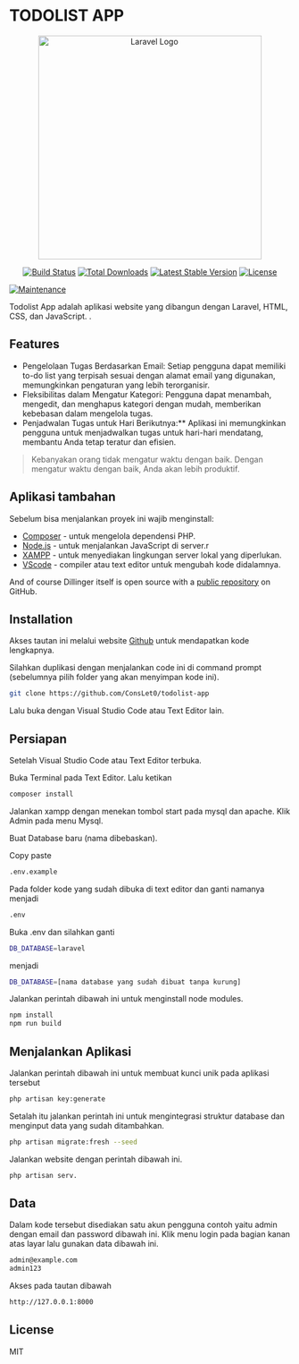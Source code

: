 # TODOLIST APP
<p align="center"><a href="https://laravel.com" target="_blank"><img src="https://raw.githubusercontent.com/laravel/art/master/logo-lockup/5%20SVG/2%20CMYK/1%20Full%20Color/laravel-logolockup-cmyk-red.svg" width="400" alt="Laravel Logo"></a></p>

<p align="center">
<a href="https://github.com/laravel/framework/actions"><img src="https://github.com/laravel/framework/workflows/tests/badge.svg" alt="Build Status"></a>
<a href="https://packagist.org/packages/laravel/framework"><img src="https://img.shields.io/packagist/dt/laravel/framework" alt="Total Downloads"></a>
<a href="https://packagist.org/packages/laravel/framework"><img src="https://img.shields.io/packagist/v/laravel/framework" alt="Latest Stable Version"></a>
<a href="https://packagist.org/packages/laravel/framework"><img src="https://img.shields.io/packagist/l/laravel/framework" alt="License"></a>
</p>

[![Maintenance](https://img.shields.io/badge/Maintained%3F-yes-green.svg)](https://GitHub.com/Naereen/StrapDown.js/graphs/commit-activity)

Todolist App adalah aplikasi website yang dibangun dengan 
Laravel, HTML, CSS, dan JavaScript.
.
## Features

- Pengelolaan Tugas Berdasarkan Email: Setiap pengguna dapat memiliki to-do list yang terpisah sesuai dengan alamat email yang digunakan, memungkinkan pengaturan yang lebih terorganisir.
- Fleksibilitas dalam Mengatur Kategori: Pengguna dapat menambah, mengedit, dan menghapus kategori dengan mudah, memberikan kebebasan dalam mengelola tugas.
- Penjadwalan Tugas untuk Hari Berikutnya:** Aplikasi ini memungkinkan pengguna untuk menjadwalkan tugas untuk hari-hari mendatang, membantu Anda tetap teratur dan efisien.



> Kebanyakan orang tidak mengatur waktu dengan baik. 
> Dengan mengatur waktu dengan baik, Anda akan lebih produktif.



## Aplikasi tambahan

Sebelum bisa menjalankan proyek ini wajib menginstall:

- [Composer](https://getcomposer.org/download/) - untuk mengelola dependensi PHP.
- [Node.js](https://nodejs.org/) - untuk menjalankan JavaScript di server.r
- [XAMPP](https://www.apachefriends.org/index.html) - untuk menyediakan lingkungan server lokal yang diperlukan.
- [VScode](https://code.visualstudio.com) - compiler atau text editor untuk mengubah kode didalamnya.

And of course Dillinger itself is open source with a [public repository][dill]
 on GitHub.

## Installation

Akses tautan ini melalui website [Github](https://github.com/ConsLet0/todolist-app) untuk mendapatkan kode lengkapnya.

Silahkan duplikasi dengan menjalankan code ini di command prompt (sebelumnya pilih folder yang akan menyimpan kode ini).

```sh
git clone https://github.com/ConsLet0/todolist-app
```

Lalu buka dengan Visual Studio Code atau Text Editor lain.

## Persiapan

Setelah Visual Studio Code atau Text Editor terbuka.

Buka Terminal pada Text Editor.
Lalu ketikan
```sh
composer install
```
Jalankan xampp dengan menekan tombol start pada mysql dan apache.
Klik Admin pada menu Mysql.

Buat Database baru (nama dibebaskan).

Copy paste

```sh
.env.example
```
Pada folder kode yang sudah dibuka di text editor dan ganti namanya menjadi
```sh
.env
```
Buka .env dan silahkan ganti
```sh
DB_DATABASE=laravel
```
menjadi
```sh
DB_DATABASE=[nama database yang sudah dibuat tanpa kurung]
```

Jalankan perintah dibawah ini untuk menginstall node modules.
```sh
npm install
npm run build
```

## Menjalankan Aplikasi
Jalankan perintah dibawah ini untuk membuat kunci unik pada aplikasi tersebut

```sh
php artisan key:generate
```

Setalah itu jalankan perintah ini untuk mengintegrasi struktur database dan menginput data yang sudah ditambahkan.
```sh
php artisan migrate:fresh --seed
```

Jalankan website dengan perintah dibawah ini.
```sh
php artisan serv.
```

## Data

Dalam kode tersebut disediakan satu akun pengguna contoh yaitu admin
dengan email dan password dibawah ini. Klik menu login pada bagian kanan
atas layar lalu gunakan data dibawah ini.
```sh
admin@example.com
admin123
```

Akses pada tautan dibawah
```sh
http://127.0.0.1:8000
```

## License
MIT


[//]: # (These are reference links used in the body of this note and get stripped out when the markdown processor does its job. There is no need to format nicely because it shouldn't be seen. Thanks SO - http://stackoverflow.com/questions/4823468/store-comments-in-markdown-syntax)

   [dill]: <https://github.com/joemccann/dillinger>
   [git-repo-url]: <https://github.com/joemccann/dillinger.git>
   [john gruber]: <http://daringfireball.net>
   [df1]: <http://daringfireball.net/projects/markdown/>
   [markdown-it]: <https://github.com/markdown-it/markdown-it>
   [Ace Editor]: <http://ace.ajax.org>
   [node.js]: <http://nodejs.org>
   [Twitter Bootstrap]: <http://twitter.github.com/bootstrap/>
   [jQuery]: <http://jquery.com>
   [@tjholowaychuk]: <http://twitter.com/tjholowaychuk>
   [express]: <http://expressjs.com>
   [AngularJS]: <http://angularjs.org>
   [Gulp]: <http://gulpjs.com>

   [PlDb]: <https://github.com/joemccann/dillinger/tree/master/plugins/dropbox/README.md>
   [PlGh]: <https://github.com/joemccann/dillinger/tree/master/plugins/github/README.md>
   [PlGd]: <https://github.com/joemccann/dillinger/tree/master/plugins/googledrive/README.md>
   [PlOd]: <https://github.com/joemccann/dillinger/tree/master/plugins/onedrive/README.md>
   [PlMe]: <https://github.com/joemccann/dillinger/tree/master/plugins/medium/README.md>
   [PlGa]: <https://github.com/RahulHP/dillinger/blob/master/plugins/googleanalytics/README.md>
